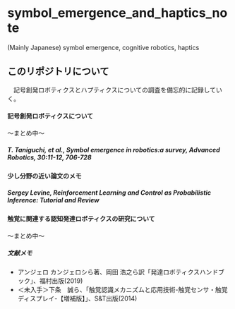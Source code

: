 # symbol_emergence_and_haptics_note
(Mainly Japanese) symbol emergence, cognitive robotics, haptics


## このリポジトリについて

　記号創発ロボティクスとハプティクスについての調査を備忘的に記録していく。  
 
 
#### 記号創発ロボティクスについて
～まとめ中～

##### T. Taniguchi, et al., Symbol emergence in robotics:a survey, Advanced Robotics, 30:11-12, 706-728


#### 少し分野の近い論文のメモ

##### Sergey Levine, Reinforcement Learning and Control as Probabilistic Inference: Tutorial and Review



#### 触覚に関連する認知発達ロボティクスの研究について
～まとめ中～



##### 文献メモ

* アンジェロ カンジェロシら著、岡田 浩之ら訳「発達ロボティクスハンドブック」、福村出版(2019)
* ＜未入手＞下条　誠ら、「触覚認識メカニズムと応用技術-触覚センサ・触覚ディスプレイ-【増補版】」、S&T出版(2014)





